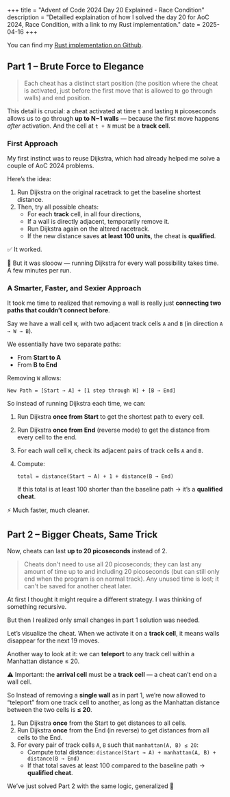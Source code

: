 +++
title = "Advent of Code 2024 Day 20 Explained - Race Condition"
description = "Detailled explaination of how I solved the day 20 for AoC 2024, Race Condition, with a link to my Rust implementation."
date = 2025-04-16
+++

You can find my [Rust implementation on Github](https://github.com/antoineprdhmm/advent_of_code/blob/master/src/y2024/day20/mod.rs).

## Part 1 – Brute Force to Elegance

> Each cheat has a distinct start position (the position where the cheat is activated, just before the first move that is allowed to go through walls) and end position.
> 

This detail is crucial: a cheat activated at time `t` and lasting `N` picoseconds allows us to go through **up to N−1 walls** — because the first move happens *after* activation. And the cell at `t + N` must be a **track cell**.

### First Approach

My first instinct was to reuse Dijkstra, which had already helped me solve a couple of AoC 2024 problems.

Here’s the idea:

1. Run Dijkstra on the original racetrack to get the baseline shortest distance.
2. Then, try all possible cheats:
    - For each **track** cell, in all four directions,
    - If a wall is directly adjacent, temporarily remove it.
    - Run Dijkstra again on the altered racetrack.
    - If the new distance saves **at least 100 units**, the cheat is **qualified**.

✅ It worked.

🐌 But it was slooow — running Dijkstra for every wall possibility takes time. A few minutes per run.

### A Smarter, Faster, and Sexier Approach

It took me time to realized that removing a wall is really just **connecting two paths that couldn’t connect before**.

Say we have a wall cell `W`, with two adjacent track cells `A` and `B` (in direction `A → W → B`).

We essentially have two separate paths:

- From **Start to A**
- From **B to End**

Removing `W` allows:

```
New Path = [Start → A] + [1 step through W] + [B → End]
```

So instead of running Dijkstra each time, we can:

1. Run Dijkstra **once from Start** to get the shortest path to every cell.
2. Run Dijkstra **once from End** (reverse mode) to get the distance from every cell to the end.
3. For each wall cell `W`, check its adjacent pairs of track cells `A` and `B`.
4. Compute:
    
    ```
    total = distance(Start → A) + 1 + distance(B → End)
    ```
    
    If this total is at least 100 shorter than the baseline path → it’s a **qualified cheat**.
    

⚡️ Much faster, much cleaner.

## Part 2 – Bigger Cheats, Same Trick

Now, cheats can last **up to 20 picoseconds** instead of 2.

> Cheats don't need to use all 20 picoseconds; they can last any amount of time up to and including 20 picoseconds (but can still only end when the program is on normal track). Any unused time is lost; it can't be saved for another cheat later.
> 

At first I thought it might require a different strategy. I was thinking of something recursive.

But then I realized only small changes in part 1 solution was needed.

Let’s visualize the cheat. When we activate it on a **track cell**, it means walls disappear for the next 19 moves.

Another way to look at it: we can **teleport** to any track cell within a Manhattan distance ≤ 20.

⚠️ Important: the **arrival cell** must be a **track cell** — a cheat can’t end on a wall cell.

So Instead of removing a **single wall** as in part 1, we’re now allowed to “teleport” from one track cell to another, as long as the Manhattan distance between the two cells is **≤ 20**.

1. Run Dijkstra **once** from the Start to get distances to all cells.
2. Run Dijkstra **once** from the End (in reverse) to get distances from all cells to the End.
3. For every pair of track cells `A`, `B` such that `manhattan(A, B) ≤ 20`:
    - Compute total distance: `distance(Start → A) + manhattan(A, B) + distance(B → End)`
    - If that total saves at least 100 compared to the baseline path → **qualified cheat**.

We’ve just solved Part 2 with the same logic, generalized 🎉